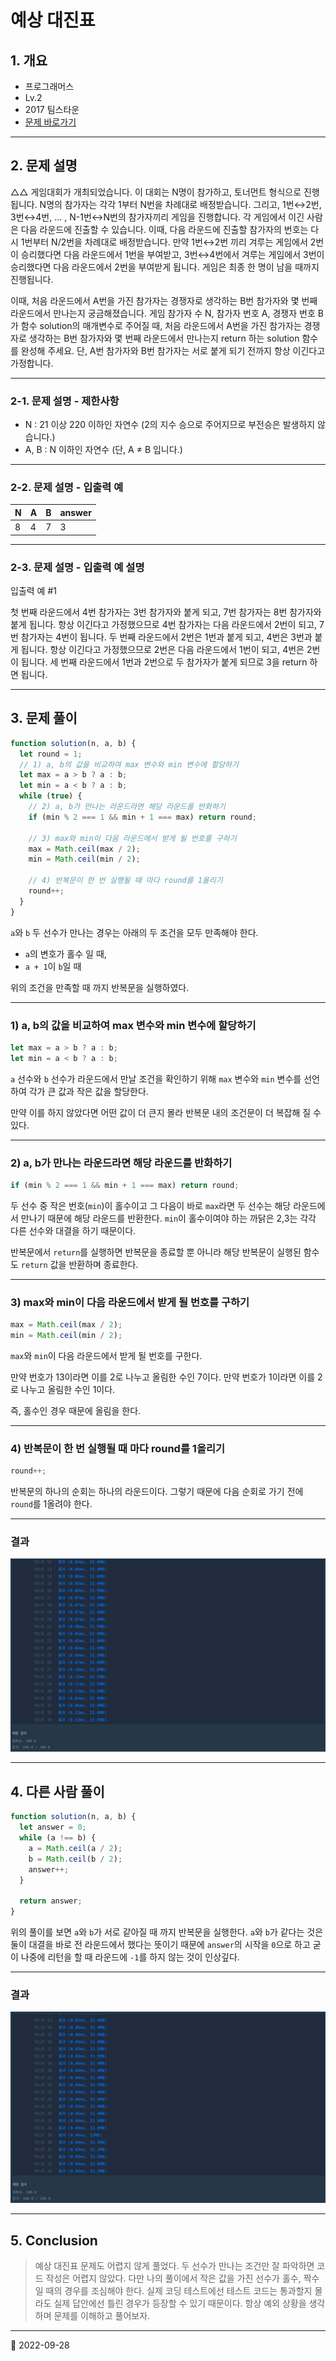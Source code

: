 # 예상 대진표

## 1. 개요

- 프로그래머스
- Lv.2
- 2017 팀스타운
- [문제 바로가기](https://school.programmers.co.kr/learn/courses/30/lessons/12985)

---

## 2. 문제 설명

△△ 게임대회가 개최되었습니다. 이 대회는 N명이 참가하고, 토너먼트 형식으로 진행됩니다. N명의 참가자는 각각 1부터 N번을 차례대로 배정받습니다. 그리고, 1번↔2번, 3번↔4번, ... , N-1번↔N번의 참가자끼리 게임을 진행합니다. 각 게임에서 이긴 사람은 다음 라운드에 진출할 수 있습니다. 이때, 다음 라운드에 진출할 참가자의 번호는 다시 1번부터 N/2번을 차례대로 배정받습니다. 만약 1번↔2번 끼리 겨루는 게임에서 2번이 승리했다면 다음 라운드에서 1번을 부여받고, 3번↔4번에서 겨루는 게임에서 3번이 승리했다면 다음 라운드에서 2번을 부여받게 됩니다. 게임은 최종 한 명이 남을 때까지 진행됩니다.

이때, 처음 라운드에서 A번을 가진 참가자는 경쟁자로 생각하는 B번 참가자와 몇 번째 라운드에서 만나는지 궁금해졌습니다. 게임 참가자 수 N, 참가자 번호 A, 경쟁자 번호 B가 함수 solution의 매개변수로 주어질 때, 처음 라운드에서 A번을 가진 참가자는 경쟁자로 생각하는 B번 참가자와 몇 번째 라운드에서 만나는지 return 하는 solution 함수를 완성해 주세요. 단, A번 참가자와 B번 참가자는 서로 붙게 되기 전까지 항상 이긴다고 가정합니다.

---

### 2-1. 문제 설명 - 제한사항

- N : 21 이상 220 이하인 자연수 (2의 지수 승으로 주어지므로 부전승은 발생하지 않습니다.)
- A, B : N 이하인 자연수 (단, A ≠ B 입니다.)

---

### 2-2. 문제 설명 - 입출력 예

| N   | A   | B   | answer |
| --- | --- | --- | ------ |
| 8   | 4   | 7   | 3      |

---

### 2-3. 문제 설명 - 입출력 예 설명

입출력 예 #1

첫 번째 라운드에서 4번 참가자는 3번 참가자와 붙게 되고, 7번 참가자는 8번 참가자와 붙게 됩니다. 항상 이긴다고 가정했으므로 4번 참가자는 다음 라운드에서 2번이 되고, 7번 참가자는 4번이 됩니다. 두 번째 라운드에서 2번은 1번과 붙게 되고, 4번은 3번과 붙게 됩니다. 항상 이긴다고 가정했으므로 2번은 다음 라운드에서 1번이 되고, 4번은 2번이 됩니다. 세 번째 라운드에서 1번과 2번으로 두 참가자가 붙게 되므로 3을 return 하면 됩니다.

---

## 3. 문제 풀이

```javascript
function solution(n, a, b) {
  let round = 1;
  // 1) a, b의 값을 비교하여 max 변수와 min 변수에 할당하기
  let max = a > b ? a : b;
  let min = a < b ? a : b;
  while (true) {
    // 2) a, b가 만나는 라운드라면 해당 라운드를 반화하기
    if (min % 2 === 1 && min + 1 === max) return round;

    // 3) max와 min이 다음 라운드에서 받게 될 번호를 구하기
    max = Math.ceil(max / 2);
    min = Math.ceil(min / 2);

    // 4) 반복문이 한 번 실행될 때 마다 round를 1올리기
    round++;
  }
}
```

`a`와 `b` 두 선수가 만나는 경우는 아래의 두 조건을 모두 만족해야 한다.

- `a`의 변호가 홀수 일 때,
- `a + 1`이 `b`일 때

위의 조건을 만족할 때 까지 반복문을 실행하였다.

---

### 1) a, b의 값을 비교하여 max 변수와 min 변수에 할당하기

```javascript
let max = a > b ? a : b;
let min = a < b ? a : b;
```

`a` 선수와 `b` 선수가 라운드에서 만날 조건을 확인하기 위해 `max` 변수와 `min` 변수를 선언하여
각가 큰 값과 작은 값을 할당한다.

만약 이를 하지 않았다면 어떤 값이 더 큰지 몰라 반복문 내의 조건문이 더 복잡해 질 수 있다.

---

### 2) a, b가 만나는 라운드라면 해당 라운드를 반화하기

```javascript
if (min % 2 === 1 && min + 1 === max) return round;
```

두 선수 중 작은 번호(`min`)이 홀수이고 그 다음이 바로 `max`라면 두 선수는 해당 라운드에서
만나기 때문에 해당 라운드를 반환한다. `min`이 홀수이여야 하는 까닭은 2,3는 각각 다른 선수와 대결을
하기 때문이다.

반복문에서 `return`를 실행하면 반복문을 종료할 뿐 아니라 해당 반복문이 실행된 함수도 `return` 값을
반환하며 종료한다.

---

### 3) max와 min이 다음 라운드에서 받게 될 번호를 구하기

```javascript
max = Math.ceil(max / 2);
min = Math.ceil(min / 2);
```

`max`와 `min`이 다음 라운드에서 받게 될 번호를 구한다.

만약 번호가 13이라면 이를 2로 나누고 올림한 수인 7이다.
만약 번호가 1이라면 이를 2로 나누고 올림한 수인 1이다.

즉, 홀수인 경우 때문에 올림을 한다.

---

### 4) 반복문이 한 번 실행될 때 마다 round를 1올리기

```javascript
round++;
```

반복문의 하나의 순회는 하나의 라운드이다. 그렇기 때문에 다음 순회로 가기 전에 `round`를 1올려야 한다.

---

### 결과

![programmers_expected_draw_result](/image/CodingTest/programmers_expected_draw/programmers_expected_draw_result1.png)

---

## 4. 다른 사람 풀이

```javascript
function solution(n, a, b) {
  let answer = 0;
  while (a !== b) {
    a = Math.ceil(a / 2);
    b = Math.ceil(b / 2);
    answer++;
  }

  return answer;
}
```

위의 풀이를 보면 `a`와 `b`가 서로 같아질 때 까지 반복문을 실행한다.
`a`와 `b`가 같다는 것은 둘이 대결을 바로 전 라운드에서 했다는 뜻이기 때문에 `answer`의 시작을 `0`으로 하고
굳이 나중에 리턴을 할 때 라운드에 `-1`를 하지 않는 것이 인상깊다.

---

### 결과

![programmers_expected_draw_result2](/image/CodingTest/programmers_expected_draw/programmers_expected_draw_result2.png)

---

## 5. Conclusion

> 예상 대진표 문제도 어렵지 않게 풀었다. 두 선수가 만나는 조건만 잘 파악하면 코드 작성은 어렵지 않았다. 다만
> 나의 풀이에서 작은 값을 가진 선수가 홀수, 짝수 일 때의 경우를 조심해야 한다. 실제 코딩 테스트에선 테스트
> 코드는 통과할지 몰라도 실제 답안에선 틀린 경우가 등장할 수 있기 때문이다. 항상 예외 상황을 생각하며 문제를
> 이해하고 풀어보자.

---

📅 2022-09-28
